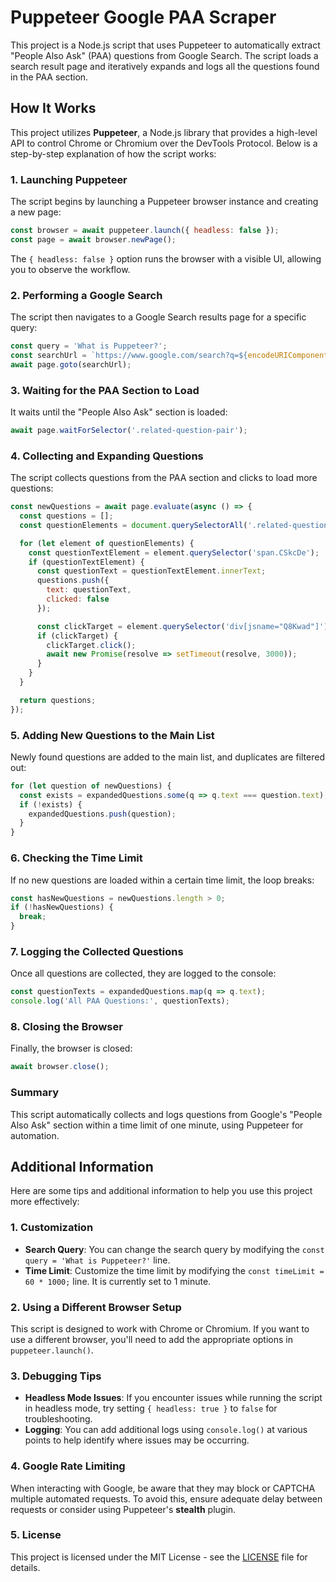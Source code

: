 # Puppeteer Google PAA Scraper

This project is a Node.js script that uses Puppeteer to automatically extract "People Also Ask" (PAA) questions from Google Search. The script loads a search result page and iteratively expands and logs all the questions found in the PAA section.


## How It Works

This project utilizes **Puppeteer**, a Node.js library that provides a high-level API to control Chrome or Chromium over the DevTools Protocol. Below is a step-by-step explanation of how the script works:

### 1. **Launching Puppeteer**
The script begins by launching a Puppeteer browser instance and creating a new page:

```javascript
const browser = await puppeteer.launch({ headless: false });
const page = await browser.newPage();
```

The `{ headless: false }` option runs the browser with a visible UI, allowing you to observe the workflow.

### 2. **Performing a Google Search**
The script then navigates to a Google Search results page for a specific query:

```javascript
const query = 'What is Puppeteer?';
const searchUrl = `https://www.google.com/search?q=${encodeURIComponent(query)}`;
await page.goto(searchUrl);
```

### 3. **Waiting for the PAA Section to Load**
It waits until the "People Also Ask" section is loaded:

```javascript
await page.waitForSelector('.related-question-pair');
```

### 4. **Collecting and Expanding Questions**
The script collects questions from the PAA section and clicks to load more questions:

```javascript
const newQuestions = await page.evaluate(async () => {
  const questions = [];
  const questionElements = document.querySelectorAll('.related-question-pair');

  for (let element of questionElements) {
    const questionTextElement = element.querySelector('span.CSkcDe');
    if (questionTextElement) {
      const questionText = questionTextElement.innerText;
      questions.push({
        text: questionText,
        clicked: false
      });

      const clickTarget = element.querySelector('div[jsname="Q8Kwad"]');
      if (clickTarget) {
        clickTarget.click();
        await new Promise(resolve => setTimeout(resolve, 3000));
      }
    }
  }

  return questions;
});
```

### 5. **Adding New Questions to the Main List**
Newly found questions are added to the main list, and duplicates are filtered out:

```javascript
for (let question of newQuestions) {
  const exists = expandedQuestions.some(q => q.text === question.text);
  if (!exists) {
    expandedQuestions.push(question);
  }
}
```

### 6. **Checking the Time Limit**
If no new questions are loaded within a certain time limit, the loop breaks:

```javascript
const hasNewQuestions = newQuestions.length > 0;
if (!hasNewQuestions) {
  break;
}
```

### 7. **Logging the Collected Questions**
Once all questions are collected, they are logged to the console:

```javascript
const questionTexts = expandedQuestions.map(q => q.text);
console.log('All PAA Questions:', questionTexts);
```

### 8. **Closing the Browser**
Finally, the browser is closed:

```javascript
await browser.close();
```

### Summary
This script automatically collects and logs questions from Google's "People Also Ask" section within a time limit of one minute, using Puppeteer for automation.

## Additional Information

Here are some tips and additional information to help you use this project more effectively:

### 1. **Customization**
- **Search Query**: You can change the search query by modifying the `const query = 'What is Puppeteer?'` line.
- **Time Limit**: Customize the time limit by modifying the `const timeLimit = 60 * 1000;` line. It is currently set to 1 minute.

### 2. **Using a Different Browser Setup**
This script is designed to work with Chrome or Chromium. If you want to use a different browser, you'll need to add the appropriate options in `puppeteer.launch()`.

### 3. **Debugging Tips**
- **Headless Mode Issues**: If you encounter issues while running the script in headless mode, try setting `{ headless: true }` to `false` for troubleshooting.
- **Logging**: You can add additional logs using `console.log()` at various points to help identify where issues may be occurring.

### 4. **Google Rate Limiting**
When interacting with Google, be aware that they may block or CAPTCHA multiple automated requests. To avoid this, ensure adequate delay between requests or consider using Puppeteer's **stealth** plugin.

### 5. **License**
This project is licensed under the MIT License - see the [LICENSE](LICENSE) file for details.
